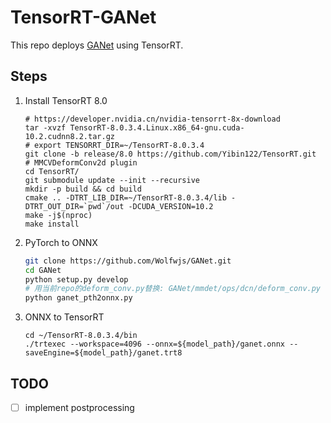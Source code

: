 # TensorRT-GANet
This repo deploys [GANet](https://github.com/Wolfwjs/GANet) using TensorRT.

## Steps
1. Install TensorRT 8.0
   ```Shell
   # https://developer.nvidia.cn/nvidia-tensorrt-8x-download
   tar -xvzf TensorRT-8.0.3.4.Linux.x86_64-gnu.cuda-10.2.cudnn8.2.tar.gz
   # export TENSORRT_DIR=~/TensorRT-8.0.3.4
   git clone -b release/8.0 https://github.com/Yibin122/TensorRT.git  # MMCVDeformConv2d plugin
   cd TensorRT/
   git submodule update --init --recursive
   mkdir -p build && cd build
   cmake .. -DTRT_LIB_DIR=~/TensorRT-8.0.3.4/lib -DTRT_OUT_DIR=`pwd`/out -DCUDA_VERSION=10.2
   make -j$(nproc)
   make install
   ```
2. PyTorch to ONNX
   ```Bash
   git clone https://github.com/Wolfwjs/GANet.git
   cd GANet
   python setup.py develop
   # 用当前repo的deform_conv.py替换: GANet/mmdet/ops/dcn/deform_conv.py
   python ganet_pth2onnx.py
   ```
3. ONNX to TensorRT
   ```
   cd ~/TensorRT-8.0.3.4/bin
   ./trtexec --workspace=4096 --onnx=${model_path}/ganet.onnx --saveEngine=${model_path}/ganet.trt8
   ```

## TODO
- [ ] implement postprocessing
